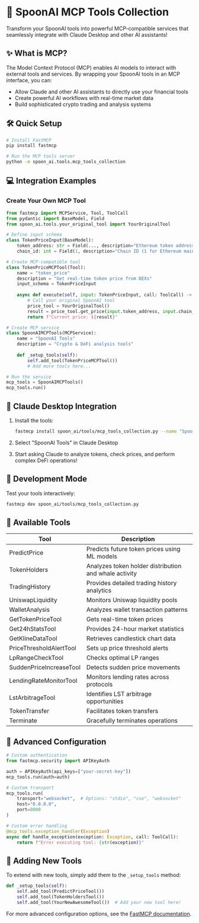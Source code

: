# 🚀 SpoonAI MCP Tools Collection

Transform your SpoonAI tools into powerful MCP-compatible services that seamlessly integrate with Claude Desktop and other AI assistants!

## ✨ What is MCP?

The Model Context Protocol (MCP) enables AI models to interact with external tools and services. By wrapping your SpoonAI tools in an MCP interface, you can:

- Allow Claude and other AI assistants to directly use your financial tools
- Create powerful AI workflows with real-time market data
- Build sophisticated crypto trading and analysis systems

## 🛠️ Quick Setup

```bash
# Install FastMCP
pip install fastmcp

# Run the MCP tools server
python -m spoon_ai.tools.mcp_tools_collection
```

## 💻 Integration Examples

### Create Your Own MCP Tool

```python
from fastmcp import MCPService, Tool, ToolCall
from pydantic import BaseModel, Field
from spoon_ai.tools.your_original_tool import YourOriginalTool

# Define input schema
class TokenPriceInput(BaseModel):
    token_address: str = Field(..., description="Ethereum token address")
    chain_id: int = Field(1, description="Chain ID (1 for Ethereum mainnet)")

# Create MCP-compatible tool
class TokenPriceMCPTool(Tool):
    name = "token_price"
    description = "Get real-time token price from DEXs"
    input_schema = TokenPriceInput
    
    async def execute(self, input: TokenPriceInput, call: ToolCall) -> str:
        # Call your original SpoonAI tool
        price_tool = YourOriginalTool()
        result = price_tool.get_price(input.token_address, input.chain_id)
        return f"Current price: ${result}"

# Create MCP service
class SpoonAIMCPTools(MCPService):
    name = "SpoonAI Tools"
    description = "Crypto & DeFi analysis tools"
    
    def _setup_tools(self):
        self.add_tool(TokenPriceMCPTool())
        # Add more tools here...

# Run the service
mcp_tools = SpoonAIMCPTools()
mcp_tools.run()
```

## 🔌 Claude Desktop Integration

1. Install the tools:
   ```bash
   fastmcp install spoon_ai/tools/mcp_tools_collection.py --name "SpoonAI Tools"
   ```

2. Select "SpoonAI Tools" in Claude Desktop

3. Start asking Claude to analyze tokens, check prices, and perform complex DeFi operations!

## 🧪 Development Mode

Test your tools interactively:

```bash
fastmcp dev spoon_ai/tools/mcp_tools_collection.py
```

## 🧩 Available Tools

| Tool | Description |
|------|-------------|
| PredictPrice | Predicts future token prices using ML models |
| TokenHolders | Analyzes token holder distribution and whale activity |
| TradingHistory | Provides detailed trading history analytics |
| UniswapLiquidity | Monitors Uniswap liquidity pools |
| WalletAnalysis | Analyzes wallet transaction patterns |
| GetTokenPriceTool | Gets real-time token prices |
| Get24hStatsTool | Provides 24-hour market statistics |
| GetKlineDataTool | Retrieves candlestick chart data |
| PriceThresholdAlertTool | Sets up price threshold alerts |
| LpRangeCheckTool | Checks optimal LP ranges |
| SuddenPriceIncreaseTool | Detects sudden price movements |
| LendingRateMonitorTool | Monitors lending rates across protocols |
| LstArbitrageTool | Identifies LST arbitrage opportunities |
| TokenTransfer | Facilitates token transfers |
| Terminate | Gracefully terminates operations |

## 🔧 Advanced Configuration

```python
# Custom authentication
from fastmcp.security import APIKeyAuth

auth = APIKeyAuth(api_keys=["your-secret-key"])
mcp_tools.run(auth=auth)

# Custom transport
mcp_tools.run(
    transport="websocket",  # Options: "stdio", "sse", "websocket"
    host="0.0.0.0",
    port=8000
)

# Custom error handling
@mcp_tools.exception_handler(Exception)
async def handle_exception(exception: Exception, call: ToolCall):
    return f"Error executing tool: {str(exception)}"
```

## 🚀 Adding New Tools

To extend with new tools, simply add them to the `_setup_tools` method:

```python
def _setup_tools(self):
    self.add_tool(PredictPriceTool())
    self.add_tool(TokenHoldersTool())
    self.add_tool(YourNewAwesomeTool())  # Add your new tool here!
```

For more advanced configuration options, see the [FastMCP documentation](https://github.com/jlowin/fastmcp). 